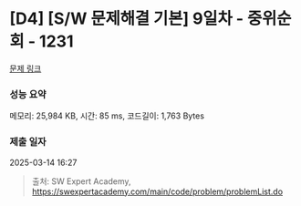 # [D4] [S/W 문제해결 기본] 9일차 - 중위순회 - 1231 

[문제 링크](https://swexpertacademy.com/main/code/problem/problemDetail.do?contestProbId=AV140YnqAIECFAYD) 

### 성능 요약

메모리: 25,984 KB, 시간: 85 ms, 코드길이: 1,763 Bytes

### 제출 일자

2025-03-14 16:27



> 출처: SW Expert Academy, https://swexpertacademy.com/main/code/problem/problemList.do